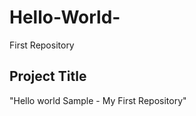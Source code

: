 # Hello-World-
First Repository   

## Project Title  

  "Hello world Sample - My First Repository"
